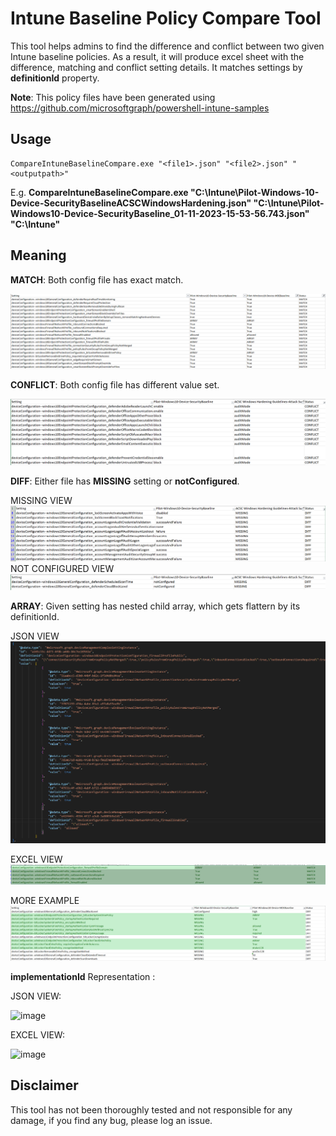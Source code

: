 
# Intune Baseline Policy Compare Tool
This tool helps admins to find the difference and conflict between two given Intune baseline policies. As a result, it will produce excel sheet with the difference, matching and conflict setting details.
It matches settings by **definitionId** property.

**Note**: This policy files have been generated using https://github.com/microsoftgraph/powershell-intune-samples

## Usage

    CompareIntuneBaselineCompare.exe "<file1>.json" "<file2>.json" "<outputpath>"

E.g. **CompareIntuneBaselineCompare.exe "C:\Intune\Pilot-Windows-10-Device-SecurityBaselineACSCWindowsHardening.json" "C:\Intune\Pilot-Windows10-Device-SecurityBaseline_01-11-2023-15-53-56.743.json" "C:\Intune\"**


## Meaning
**MATCH**: Both config file has exact match.

![Match Example](MATCH.png)

**CONFLICT**: Both config file has different value set.

![Conflict Example](CONFLICT.png)

**DIFF**: Either file has **MISSING** setting or **notConfigured**.

MISSING VIEW
![Missing Example](DIFF1.png)
NOT CONFIGURED VIEW
![Not Configured Example](DIFF2.png)

**ARRAY**: Given setting has nested child array, which gets flattern by its definitionId.

JSON VIEW
![Array JSON Example](ARRAY.png)

EXCEL VIEW
![Array Excel Example](ARRAY1.png)

MORE EXAMPLE
![Array Excel Example](ARRAY2.png)

**implementationId** Representation :

JSON VIEW:

![image](https://github.com/mrunalbrahmbhatt/IntunePolicyCompare/assets/7857050/be29a37b-ab19-4a03-9c49-c648b520eb58)

EXCEL VIEW:

![image](https://github.com/mrunalbrahmbhatt/IntunePolicyCompare/assets/7857050/b0459cd7-d81b-4bba-b64f-e47bb6f03b95)



## Disclaimer

This tool has not been thoroughly tested and not responsible for any damage, if you find any bug, please log an issue.

